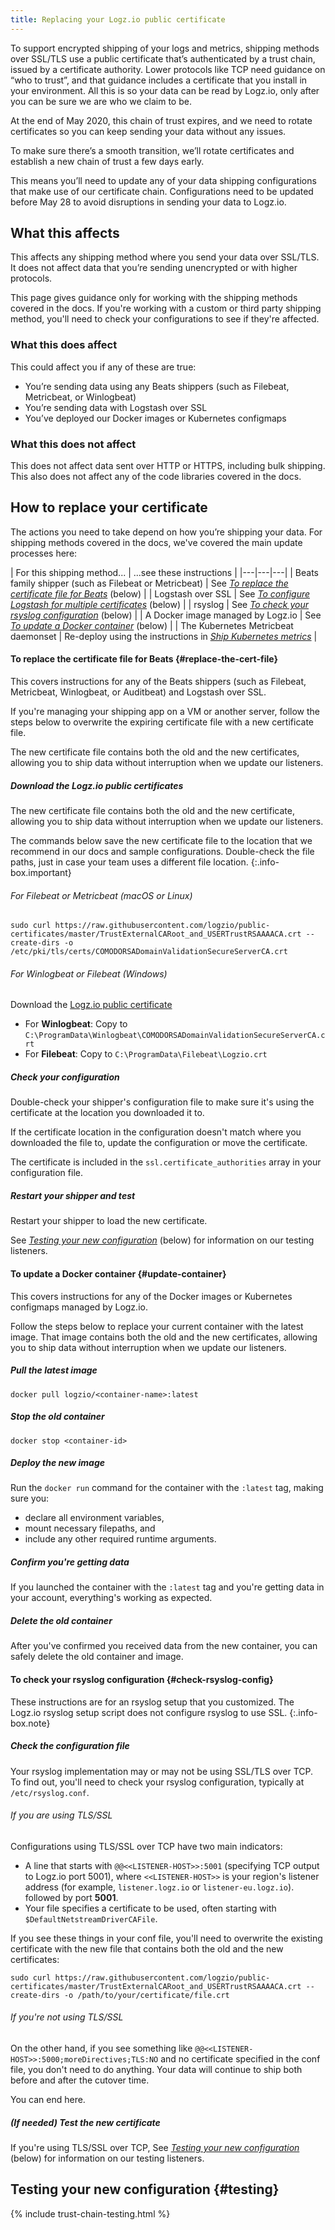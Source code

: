 ```yaml
---
title: Replacing your Logz.io public certificate
---
```


To support encrypted shipping of your logs and metrics,
shipping methods over SSL/TLS use a public certificate
that’s authenticated by a trust chain, issued by a certificate authority.
Lower protocols like TCP need guidance on “who to trust”,
and that guidance includes a certificate that you install in your environment.
All this is so your data can be read by Logz.io,
only after you can be sure we are who we claim to be.

At the end of May 2020, this chain of trust expires,
and we need to rotate certificates
so you can keep sending your data without any issues.

To make sure there’s a smooth transition,
we’ll rotate certificates and establish a new chain of trust
a few days early.

This means you’ll need to update any of your data shipping
configurations that make use of our certificate chain.
Configurations need to be updated before May 28
to avoid disruptions in sending your data to Logz.io.

## What this affects

This affects any shipping method where you send your data over SSL/TLS.
It does not affect data that you’re sending unencrypted or with higher protocols.

This page gives guidance
only for working with the shipping methods covered in the docs.
If you're working with a custom or third party shipping method,
you'll need to check your configurations to see if they're affected.

### What this **does** affect

This could affect you if any of these are true:

* You’re sending data using any Beats shippers
  (such as Filebeat, Metricbeat, or Winlogbeat)
* You’re sending data with Logstash over SSL
* You’ve deployed our Docker images or Kubernetes configmaps

### What this **does not** affect

This does not affect data sent over HTTP or HTTPS, including bulk shipping.
This also does not affect any of the code libraries covered in the docs.

## How to replace your certificate

The actions you need to take depend on how you’re shipping your data.
For shipping methods covered in the docs,
we've covered the main update processes here:

| For this shipping method... | ...see these instructions |
|---|---|---|
| Beats family shipper (such as Filebeat or Metricbeat) | See _[To replace the certificate file for Beats](#replace-the-cert-file)_ (below) |
| Logstash over SSL | See _[To configure Logstash for multiple certificates](#logstash-multiple-certs)_ (below) |
| rsyslog | See _[To check your rsyslog configuration](#check-rsyslog-config)_ (below) |
| A Docker image managed by Logz.io | See _[To update a Docker container](#update-container)_ (below) |
| The Kubernetes Metricbeat daemonset | Re-deploy using the instructions in _[Ship Kubernetes metrics]({{site.baseurl}}/shipping/metrics-sources/kubernetes.html)_ |

#### To replace the certificate file for Beats {#replace-the-cert-file}

This covers instructions for any of the Beats shippers
(such as Filebeat, Metricbeat, Winlogbeat, or Auditbeat)
and Logstash over SSL.

If you're managing your shipping app
on a VM or another server,
follow the steps below
to overwrite the expiring certificate file
with a new certificate file.

The new certificate file contains both the old and the new certificates,
allowing you to ship data without interruption when we update our listeners.

<div class="tasklist">

##### Download the Logz.io public certificates

The new certificate file contains both the old and the new certificate,
allowing you to ship data without interruption when we update our listeners.

The commands below save the new certificate file
to the location that we recommend in our docs and sample configurations.
Double-check the file paths,
just in case your team uses a different file location.
{:.info-box.important}

###### For Filebeat or Metricbeat (macOS or Linux)

```shell
sudo curl https://raw.githubusercontent.com/logzio/public-certificates/master/TrustExternalCARoot_and_USERTrustRSAAAACA.crt --create-dirs -o /etc/pki/tls/certs/COMODORSADomainValidationSecureServerCA.crt
```

###### For Winlogbeat or Filebeat (Windows)

Download the
[Logz.io public certificate](https://raw.githubusercontent.com/logzio/public-certificates/master/TrustExternalCARoot_and_USERTrustRSAAAACA.crt)

* For **Winlogbeat**: Copy to `C:\ProgramData\Winlogbeat\COMODORSADomainValidationSecureServerCA.crt`
* For **Filebeat**: Copy to `C:\ProgramData\Filebeat\Logzio.crt`

##### Check your configuration

Double-check your shipper's configuration file
to make sure it's using the certificate at the location you downloaded it to.

If the certificate location in the configuration doesn't match
where you downloaded the file to,
update the configuration or move the certificate.

The certificate is included
in the `ssl.certificate_authorities` array
in your configuration file.

##### Restart your shipper and test

Restart your shipper to load the new certificate.

See _[Testing your new configuration](#testing)_ (below)
for information on our testing listeners.

</div>

#### To update a Docker container {#update-container}

This covers instructions for any of the
Docker images or Kubernetes configmaps
managed by Logz.io.

Follow the steps below
to replace your current container
with the latest image.
That image contains both the old and the new certificates,
allowing you to ship data without interruption when we update our listeners.

<div class="tasklist">

##### Pull the latest image

```shell
docker pull logzio/<container-name>:latest
```

##### Stop the old container

```shell
docker stop <container-id>
```

##### Deploy the new image

Run the `docker run` command for the container with the `:latest` tag,
making sure you:

* declare all environment variables,
* mount necessary filepaths, and
* include any other required runtime arguments.

##### Confirm you're getting data

If you launched the container with the `:latest` tag
and you're getting data in your account,
everything's working as expected.

##### Delete the old container

After you've confirmed you received data from the new container,
you can safely delete the old container and image.

</div>

#### To check your rsyslog configuration {#check-rsyslog-config}

These instructions are for an rsyslog setup
that you customized.
The Logz.io rsyslog setup script
does not configure rsyslog to use SSL.
{:.info-box.note}

<div class="tasklist">

##### Check the configuration file

Your rsyslog implementation may or may not be using SSL/TLS over TCP.
To find out, you'll need to check your rsyslog configuration,
typically at `/etc/rsyslog.conf`.

###### If you are using TLS/SSL

Configurations using TLS/SSL over TCP
have two main indicators:

* A line that starts with
  `@@<<LISTENER-HOST>>:5001`
  (specifying TCP output to Logz.io port 5001),
  where `<<LISTENER-HOST>>` is your region's listener address
  (for example, `listener.logz.io` or `listener-eu.logz.io`).
  followed by port **5001**.
* Your file specifies a certificate to be used,
  often starting with `$DefaultNetstreamDriverCAFile`.

If you see these things in your conf file,
you'll need to overwrite the existing certificate
with the new file that contains
both the old and the new certificates:

```shell
sudo curl https://raw.githubusercontent.com/logzio/public-certificates/master/TrustExternalCARoot_and_USERTrustRSAAAACA.crt --create-dirs -o /path/to/your/certificate/file.crt
```

###### If you're not using TLS/SSL

On the other hand, if you see something like
`@@<<LISTENER-HOST>>:5000;moreDirectives;TLS:NO`
and no certificate specified in the conf file,
you don't need to do anything.
Your data will continue to ship
both before and after the cutover time.

You can end here.

##### _(If needed)_ Test the new certificate

If you're using TLS/SSL over TCP,
See _[Testing your new configuration](#testing)_ (below)
for information on our testing listeners.

</div>

## Testing your new configuration {#testing}
<!-- THIS WILL BE LINKED FROM AN EMAIL. DO NOT CHANGE THIS LINK. -->

{% include trust-chain-testing.html %}
